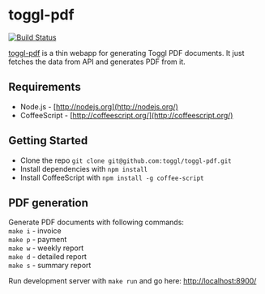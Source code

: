 # toggl-pdf

[![Build Status](https://travis-ci.org/toggl/toggl-pdf.svg?branch=master)](https://travis-ci.org/toggl/toggl-pdf)

[toggl-pdf](https://github.com/toggl/toggl-pdf) is a thin webapp for generating Toggl PDF documents. 
It just fetches the data from API and generates PDF from it.

## Requirements

* Node.js - [http://nodejs.org](http://nodejs.org/)
* CoffeeScript - [http://coffeescript.org/](http://coffeescript.org/)

## Getting Started

* Clone the repo `git clone git@github.com:toggl/toggl-pdf.git`
* Install dependencies with `npm install`
* Install CoffeeScript with `npm install -g coffee-script`

## PDF generation
Generate PDF documents with following commands:   
  `make i` - invoice  
  `make p` - payment  
  `make w` - weekly report  
  `make d` - detailed report  
  `make s` - summary report  

Run development server with `make run` and go here:
[http://localhost:8900/](http://localhost:8900/)
